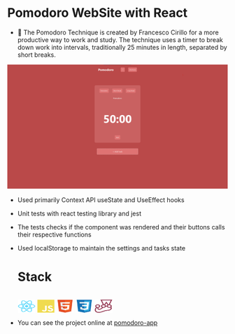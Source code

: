 # Pomodoro WebSite with React
- 🧐 The Pomodoro Technique is created by Francesco Cirillo for a more productive way to work and study. The technique uses a timer to break down work into intervals, traditionally 25 minutes in length, separated by short breaks.

![Foto do site](./pomodoro-app/src/icons/pomodoroReactJest.png)

- Used primarily Context API useState and UseEffect hooks
- Unit tests with react testing library and jest
- The tests checks if the component was rendered and their buttons calls their respective functions
- Used localStorage to maintain the settings and tasks state

  # Stack
  <div style="display: inline_block"> <br>
  <img align="center" alt="LuisFabiano-REACT" height="30" width="40" src="https://raw.githubusercontent.com/devicons/devicon/master/icons/react/react-original.svg" />
  <img align="center" alt="LuisFabiano-JS" height="30" width="40" src="https://raw.githubusercontent.com/devicons/devicon/master/icons/javascript/javascript-plain.svg" />
  <img align="center" alt="LuisFabiano-HTML" height="30" width="40" src="https://raw.githubusercontent.com/devicons/devicon/master/icons/html5/html5-original.svg" />
  <img align="center" alt="LuisFabiano-CSS" height="30" width="40" src="https://raw.githubusercontent.com/devicons/devicon/master/icons/css3/css3-original.svg" />
   <img align="center" alt="LuisFabiano-JEST" height="30" width="40" src="https://raw.githubusercontent.com/devicons/devicon/master/icons/jest/jest-plain.svg" />
  
</div>

- You can see the project online at [pomodoro-app](https://pomodoro-react-app.vercel.app)
